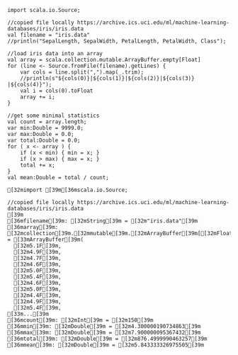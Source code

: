 

```scala211
import scala.io.Source;

//copied file locally https://archive.ics.uci.edu/ml/machine-learning-databases/iris/iris.data
val filename = "iris.data"
//println("SepalLength, SepalWidth, PetalLength, PetalWidth, Class");

//load iris data into an array
val array = scala.collection.mutable.ArrayBuffer.empty[Float]
for (line <- Source.fromFile(filename).getLines) {
    var cols = line.split(",").map(_.trim);
    //println(s"${cols(0)}|${cols(1)}|${cols(2)}|${cols(3)} |${cols(4)}");
    val i = cols(0).toFloat
    array += i;
}

//get some minimal statistics
val count = array.length;
var min:Double = 9999.0;
var max:Double = 0.0;
var total:Double = 0.0;
for ( x <- array ) {
    if (x < min) { min = x; }
    if (x > max) { max = x; }
    total += x;     
}
val mean:Double = total / count;
```




    [32mimport [39m[36mscala.io.Source;
    
    //copied file locally https://archive.ics.uci.edu/ml/machine-learning-databases/iris/iris.data
    [39m
    [36mfilename[39m: [32mString[39m = [32m"iris.data"[39m
    [36marray[39m: [32mcollection[39m.[32mmutable[39m.[32mArrayBuffer[39m[[32mFloat[39m] = [33mArrayBuffer[39m(
      [32m5.1F[39m,
      [32m4.9F[39m,
      [32m4.7F[39m,
      [32m4.6F[39m,
      [32m5.0F[39m,
      [32m5.4F[39m,
      [32m4.6F[39m,
      [32m5.0F[39m,
      [32m4.4F[39m,
      [32m4.9F[39m,
      [32m5.4F[39m,
    [33m...[39m
    [36mcount[39m: [32mInt[39m = [32m150[39m
    [36mmin[39m: [32mDouble[39m = [32m4.300000190734863[39m
    [36mmax[39m: [32mDouble[39m = [32m7.900000095367432[39m
    [36mtotal[39m: [32mDouble[39m = [32m876.4999990463257[39m
    [36mmean[39m: [32mDouble[39m = [32m5.843333326975505[39m



